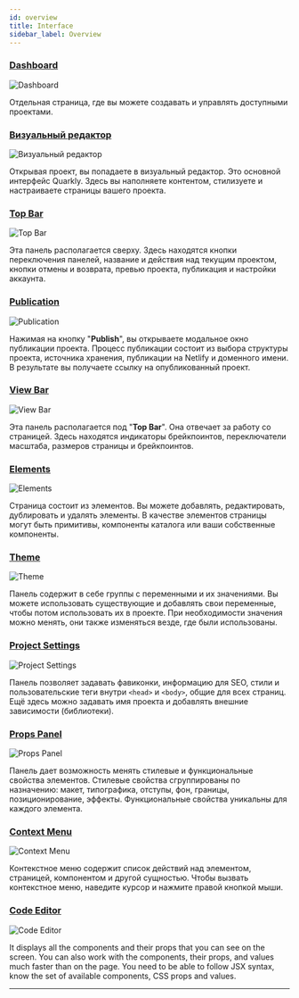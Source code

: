 ```yaml
---
id: overview
title: Interface
sidebar_label: Overview
---
```


### [Dashboard](/interface/dashboard/overview)

![Dashboard](https://uploads.quarkly.io/609b923c13e4b0001f829749/images/Temp%20Image.png?v=2021-06-01T09:16:30.510Z)

Отдельная страница, где вы можете создавать и управлять доступными проектами.

### [Визуальный редактор](/interface/left-panels/overview)

![Визуальный редактор](https://uploads.quarkly.io/609b923c13e4b0001f829749/images/Temp%20Image.png?v=2021-06-01T09:16:30.510Z)

Открывая проект, вы попадаете в визуальный редактор. Это основной интерфейс Quarkly. Здесь вы наполняете контентом, стилизуете и настраиваете страницы вашего проекта.

### [Top Bar](/interface/top-bar/overview)

![Top Bar](https://uploads.quarkly.io/609b923c13e4b0001f829749/images/Temp%20Image.png?v=2021-06-01T09:16:30.510Z)

Эта панель располагается сверху. Здесь находятся кнопки переключения панелей, название и действия над текущим проектом, кнопки отмены и возврата, превью проекта, публикация и настройки аккаунта.

### [Publication](/interface/top-bar/publication/overview)

![Publication](https://uploads.quarkly.io/609b923c13e4b0001f829749/images/Temp%20Image.png?v=2021-06-01T09:16:30.510Z)

Нажимая на кнопку "**Publish**", вы открываете модальное окно публикации проекта. Процесс публикации состоит из выбора структуры проекта, источника хранения, публикации на Netlify и доменного имени. В результате вы получаете ссылку на опубликованный проект.

### [View Bar](/interface/left-panels/view-bar/overview)

![View Bar](https://uploads.quarkly.io/609b923c13e4b0001f829749/images/Temp%20Image.png?v=2021-06-01T09:16:30.510Z)

Эта панель располагается под "**Top Bar**". Она отвечает за работу со страницей. Здесь находятся индикаторы брейкпоинтов, переключатели масштаба, размеров страницы и брейкпоинтов.

### [Elements](/interface/left-panels/adding-panel/overview)

![Elements](https://uploads.quarkly.io/609b923c13e4b0001f829749/images/Temp%20Image.png?v=2021-06-01T09:16:30.510Z)

Страница состоит из элементов. Вы можете добавлять, редактировать, дублировать и удалять элементы. В качестве элементов страницы могут быть примитивы, компоненты каталога или ваши собственные компоненты.

### [Theme](/interface/left-panels/theme/overview)

![Theme](https://uploads.quarkly.io/609b923c13e4b0001f829749/images/Temp%20Image.png?v=2021-06-01T09:16:30.510Z)

Панель содержит в себе группы с переменными и их значениями. Вы можете использовать существующие и добавлять свои переменные, чтобы потом использовать их в проекте. При необходимости значения можно менять, они также изменяться везде, где были использованы.

### [Project Settings](/interface/left-panels/project-settings/overview)

![Project Settings](https://uploads.quarkly.io/609b923c13e4b0001f829749/images/Temp%20Image.png?v=2021-06-01T09:16:30.510Z)

Панель позволяет задавать фавиконки, информацию для SEO, стили и пользовательские теги внутри `<head>` и `<body>`, общие для всех страниц. Ещё здесь можно задавать имя проекта и добавлять внешние зависимости (библиотеки).

### [Props Panel](/interface/left-panels/props-panel/overview)

![Props Panel](https://uploads.quarkly.io/609b923c13e4b0001f829749/images/Temp%20Image.png?v=2021-06-01T09:16:30.510Z)

Панель дает возможность менять стилевые и функциональные свойства элементов. Стилевые свойства сгруппированы по назначению: макет, типографика, отступы, фон, границы, позиционирование, эффекты. Функциональные свойства уникальны для каждого элемента.

### [Context Menu](/interface/left-panels/context-menu)

![Context Menu](https://uploads.quarkly.io/609b923c13e4b0001f829749/images/Temp%20Image.png?v=2021-06-01T09:16:30.510Z)

Контекстное меню содержит список действий над элементом, страницей, компонентом и другой сущностью. Чтобы вызвать контекстное меню, наведите курсор и нажмите правой кнопкой мыши.

### [Code Editor](/interface/left-panels/code-editor/overview)

![Code Editor](https://uploads.quarkly.io/609b923c13e4b0001f829749/images/Temp%20Image.png?v=2021-06-01T09:16:30.510Z)

It displays all the components and their props that you can see on the screen. You can also work with the components, their props, and values much faster than on the page. You need to be able to follow JSX syntax, know the set of available components, CSS props and values.

---
